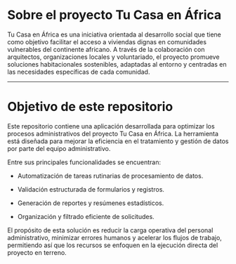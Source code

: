 # Sobre el proyecto Tu Casa en África
Tu Casa en África es una iniciativa orientada al desarrollo social que tiene como objetivo facilitar el acceso a viviendas dignas en comunidades vulnerables del continente africano. A través de la colaboración con arquitectos, organizaciones locales y voluntariado, el proyecto promueve soluciones habitacionales sostenibles, adaptadas al entorno y centradas en las necesidades específicas de cada comunidad.

________________________________


# Objetivo de este repositorio
Este repositorio contiene una aplicación desarrollada para optimizar los procesos administrativos del proyecto Tu Casa en África. La herramienta está diseñada para mejorar la eficiencia en el tratamiento y gestión de datos por parte del equipo administrativo.

Entre sus principales funcionalidades se encuentran:

- Automatización de tareas rutinarias de procesamiento de datos.

- Validación estructurada de formularios y registros.

- Generación de reportes y resúmenes estadísticos.

- Organización y filtrado eficiente de solicitudes.

El propósito de esta solución es reducir la carga operativa del personal administrativo, minimizar errores humanos y acelerar los flujos de trabajo, permitiendo así que los recursos se enfoquen en la ejecución directa del proyecto en terreno.
